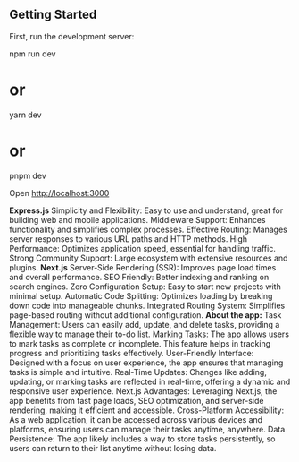 ## Getting Started

First, run the development server:

npm run dev
# or
yarn dev
# or
pnpm dev


Open [http://localhost:3000](http://localhost:3000) 

**Express.js**
    Simplicity and Flexibility: Easy to use and understand, great for building web and mobile applications.
    Middleware Support: Enhances functionality and simplifies complex processes.
    Effective Routing: Manages server responses to various URL paths and HTTP methods.
    High Performance: Optimizes application speed, essential for handling traffic.
    Strong Community Support: Large ecosystem with extensive resources and plugins.
**Next.js**
      Server-Side Rendering (SSR): Improves page load times and overall performance.
      SEO Friendly: Better indexing and ranking on search engines.
      Zero Configuration Setup: Easy to start new projects with minimal setup.
      Automatic Code Splitting: Optimizes loading by breaking down code into manageable chunks.
      Integrated Routing System: Simplifies page-based routing without additional configuration.
**About the app:**
      Task Management: Users can easily add, update, and delete tasks, providing a flexible way to manage their to-do list.
      Marking Tasks: The app allows users to mark tasks as complete or incomplete. This feature helps in tracking progress and prioritizing tasks effectively.
      User-Friendly Interface: Designed with a focus on user experience, the app ensures that managing tasks is simple and intuitive.
      Real-Time Updates: Changes like adding, updating, or marking tasks are reflected in real-time, offering a dynamic and responsive user experience.
      Next.js Advantages: Leveraging Next.js, the app benefits from fast page loads, SEO optimization, and server-side rendering, making it efficient and accessible.
      Cross-Platform Accessibility: As a web application, it can be accessed across various devices and platforms, ensuring users can manage their tasks anytime, anywhere.
      Data Persistence: The app likely includes a way to store tasks persistently, so users can return to their list anytime without losing data.



